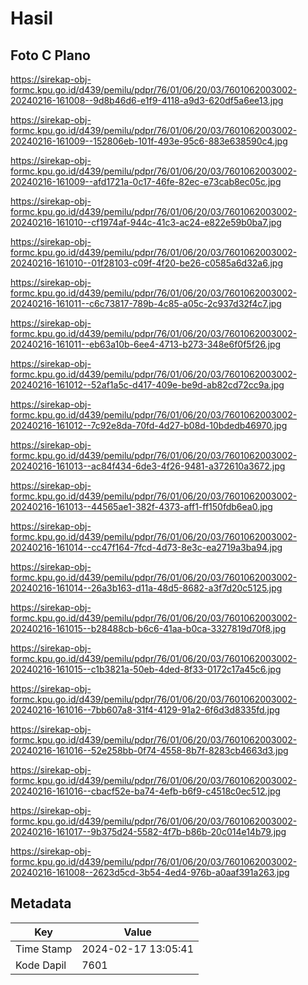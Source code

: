 # Hasil

## Foto C Plano

https://sirekap-obj-formc.kpu.go.id/d439/pemilu/pdpr/76/01/06/20/03/7601062003002-20240216-161008--9d8b46d6-e1f9-4118-a9d3-620df5a6ee13.jpg

https://sirekap-obj-formc.kpu.go.id/d439/pemilu/pdpr/76/01/06/20/03/7601062003002-20240216-161009--152806eb-101f-493e-95c6-883e638590c4.jpg

https://sirekap-obj-formc.kpu.go.id/d439/pemilu/pdpr/76/01/06/20/03/7601062003002-20240216-161009--afd1721a-0c17-46fe-82ec-e73cab8ec05c.jpg

https://sirekap-obj-formc.kpu.go.id/d439/pemilu/pdpr/76/01/06/20/03/7601062003002-20240216-161010--cf1974af-944c-41c3-ac24-e822e59b0ba7.jpg

https://sirekap-obj-formc.kpu.go.id/d439/pemilu/pdpr/76/01/06/20/03/7601062003002-20240216-161010--01f28103-c09f-4f20-be26-c0585a6d32a6.jpg

https://sirekap-obj-formc.kpu.go.id/d439/pemilu/pdpr/76/01/06/20/03/7601062003002-20240216-161011--c6c73817-789b-4c85-a05c-2c937d32f4c7.jpg

https://sirekap-obj-formc.kpu.go.id/d439/pemilu/pdpr/76/01/06/20/03/7601062003002-20240216-161011--eb63a10b-6ee4-4713-b273-348e6f0f5f26.jpg

https://sirekap-obj-formc.kpu.go.id/d439/pemilu/pdpr/76/01/06/20/03/7601062003002-20240216-161012--52af1a5c-d417-409e-be9d-ab82cd72cc9a.jpg

https://sirekap-obj-formc.kpu.go.id/d439/pemilu/pdpr/76/01/06/20/03/7601062003002-20240216-161012--7c92e8da-70fd-4d27-b08d-10bdedb46970.jpg

https://sirekap-obj-formc.kpu.go.id/d439/pemilu/pdpr/76/01/06/20/03/7601062003002-20240216-161013--ac84f434-6de3-4f26-9481-a372610a3672.jpg

https://sirekap-obj-formc.kpu.go.id/d439/pemilu/pdpr/76/01/06/20/03/7601062003002-20240216-161013--44565ae1-382f-4373-aff1-ff150fdb6ea0.jpg

https://sirekap-obj-formc.kpu.go.id/d439/pemilu/pdpr/76/01/06/20/03/7601062003002-20240216-161014--cc47f164-7fcd-4d73-8e3c-ea2719a3ba94.jpg

https://sirekap-obj-formc.kpu.go.id/d439/pemilu/pdpr/76/01/06/20/03/7601062003002-20240216-161014--26a3b163-d11a-48d5-8682-a3f7d20c5125.jpg

https://sirekap-obj-formc.kpu.go.id/d439/pemilu/pdpr/76/01/06/20/03/7601062003002-20240216-161015--b28488cb-b6c6-41aa-b0ca-3327819d70f8.jpg

https://sirekap-obj-formc.kpu.go.id/d439/pemilu/pdpr/76/01/06/20/03/7601062003002-20240216-161015--c1b3821a-50eb-4ded-8f33-0172c17a45c6.jpg

https://sirekap-obj-formc.kpu.go.id/d439/pemilu/pdpr/76/01/06/20/03/7601062003002-20240216-161016--7bb607a8-31f4-4129-91a2-6f6d3d8335fd.jpg

https://sirekap-obj-formc.kpu.go.id/d439/pemilu/pdpr/76/01/06/20/03/7601062003002-20240216-161016--52e258bb-0f74-4558-8b7f-8283cb4663d3.jpg

https://sirekap-obj-formc.kpu.go.id/d439/pemilu/pdpr/76/01/06/20/03/7601062003002-20240216-161016--cbacf52e-ba74-4efb-b6f9-c4518c0ec512.jpg

https://sirekap-obj-formc.kpu.go.id/d439/pemilu/pdpr/76/01/06/20/03/7601062003002-20240216-161017--9b375d24-5582-4f7b-b86b-20c014e14b79.jpg

https://sirekap-obj-formc.kpu.go.id/d439/pemilu/pdpr/76/01/06/20/03/7601062003002-20240216-161008--2623d5cd-3b54-4ed4-976b-a0aaf391a263.jpg


## Metadata

| Key        | Value               |
| ---------- | ------------------- |
| Time Stamp | 2024-02-17 13:05:41 |
| Kode Dapil | 7601                |



